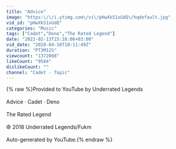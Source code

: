 ```yaml
---
title: "Advice"
image: "https:\/\/i.ytimg.com\/vi\/pHwXkS1xGdQ\/hqdefault.jpg"
vid_id: "pHwXkS1xGdQ"
categories: "Music"
tags: ["Cadet","Deno","The Rated Legend"]
date: "2022-02-13T15:18:06+03:00"
vid_date: "2020-04-16T10:11:49Z"
duration: "PT3M12S"
viewcount: "1372008"
likeCount: "9584"
dislikeCount: ""
channel: "Cadet - Topic"
---
```

{% raw %}Provided to YouTube by Underrated Legends<br /><br />Advice · Cadet · Deno<br /><br />The Rated Legend<br /><br />℗ 2018 Underrated Legends/Fukm<br /><br />Auto-generated by YouTube.{% endraw %}
